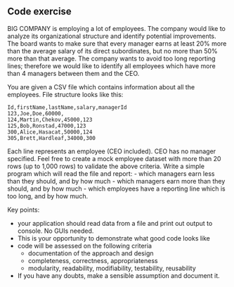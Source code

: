 ## Code exercise

BIG COMPANY is employing a lot of employees. The company would like to analyze its organizational structure and identify potential improvements. The board wants to make sure that every manager earns at least 20% more than the average salary of its direct subordinates, but no more than 50% more than that average. The company wants to avoid too long reporting lines; therefore we would like to identify all employees which have more than 4 managers between them and the CEO.

You are given a CSV file which contains information about all the employees. File structure looks like this:

```csv
Id,firstName,lastName,salary,managerId
123,Joe,Doe,60000,
124,Martin,Chekov,45000,123
125,Bob,Ronstad,47000,123
300,Alice,Hasacat,50000,124
305,Brett,Hardleaf,34000,300
```

Each line represents an employee (CEO included). CEO has no manager specified. Feel free to create a mock employee dataset with more than 20 rows (up to 1,000 rows) to validate the above criteria.
Write a simple program which will read the file and report: - which managers earn less than they should, and by how much - which managers earn more than they should, and by how much - which employees have a reporting line which is too long, and by how much.

Key points:
- your application should read data from a file and print out output to console. No GUIs needed.
- This is your opportunity to demonstrate what good code looks like
- code will be assessed on the following criteria
  - documentation of the approach and design
  - completeness, correctness, appropriateness
  - modularity, readability, modifiability, testability, reusability
-  If you have any doubts, make a sensible assumption and document it.
